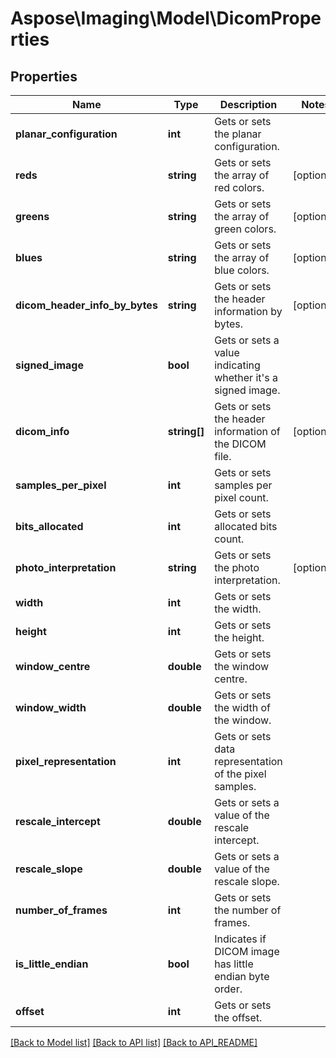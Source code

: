 # Aspose\Imaging\Model\DicomProperties

## Properties
Name | Type | Description | Notes
------------ | ------------- | ------------- | -------------
**planar_configuration** | **int** | Gets or sets the planar configuration. | 
**reds** | **string** | Gets or sets the array of red colors. | [optional] 
**greens** | **string** | Gets or sets the array of green colors. | [optional] 
**blues** | **string** | Gets or sets the array of blue colors. | [optional] 
**dicom_header_info_by_bytes** | **string** | Gets or sets the header information by bytes. | [optional] 
**signed_image** | **bool** | Gets or sets a value indicating whether it&#39;s a signed image. | 
**dicom_info** | **string[]** | Gets or sets the header information of the DICOM file. | [optional] 
**samples_per_pixel** | **int** | Gets or sets samples per pixel count. | 
**bits_allocated** | **int** | Gets or sets allocated bits count. | 
**photo_interpretation** | **string** | Gets or sets the photo interpretation. | [optional] 
**width** | **int** | Gets or sets the width. | 
**height** | **int** | Gets or sets the height. | 
**window_centre** | **double** | Gets or sets the window centre. | 
**window_width** | **double** | Gets or sets the width of the window. | 
**pixel_representation** | **int** | Gets or sets data representation of the pixel samples. | 
**rescale_intercept** | **double** | Gets or sets a value of the rescale intercept. | 
**rescale_slope** | **double** | Gets or sets a value of the rescale slope. | 
**number_of_frames** | **int** | Gets or sets the number of frames. | 
**is_little_endian** | **bool** | Indicates if DICOM image has little endian byte order. | 
**offset** | **int** | Gets or sets the offset. | 

[[Back to Model list]](API_README.md#documentation-for-models) [[Back to API list]](API_README.md#documentation-for-api-endpoints) [[Back to API_README]](API_README.md)

